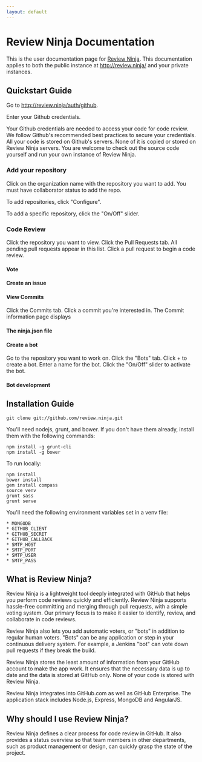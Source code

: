 ```yaml
---
layout: default
---
```


Review Ninja Documentation
=========================

This is the user documentation page for
[Review Ninja](https://github.com/reviewninja/review.ninja). This documentation applies to both the public instance at http://review.ninja/ and your private instances.  

Quickstart Guide
----------------

Go to http://review.ninja/auth/github.

Enter your Github credentials.

Your Github credentials are needed to access your code for code review.  We follow Github's recommended best practices to secure your credentials.  All your code is stored on Github's servers.  None of it is copied or stored on Review Ninja servers.  You are welcome to check out the source code yourself and run your own instance of Review Ninja.

### Add your repository

Click on the organization name with the repository you want to add.  You must have collaborator status to add the repo.

To add repositories, click "Configure".

To add a specific repository, click the "On/Off" slider.

### Code Review

Click the repository you want to view.
Click the Pull Requests tab.
All pending pull requests appear in this list.
Click a pull request to begin a code review.

#### Vote

#### Create an issue

#### View Commits

Click the Commits tab.
Click a commit you're interested in.
The Commit information page displays 

#### The ninja.json file


#### Create a bot

Go to the repository you want to work on.
Click the "Bots" tab.
Click + to create a bot.
Enter a name for the bot.
Click the "On/Off" slider to activate the bot.


#### Bot development


## Installation Guide

	git clone git://github.com/review.ninja.git

You'll need nodejs, grunt, and bower.  If you don't have them already, install them with the following commands:

	npm install -g grunt-cli
	npm install -g bower

To run locally:

	npm install
	bower install
	gem install compass
	source venv
	grunt sass
	grunt serve

You'll need the following environment variables set in a venv file:

	* MONGODB
	* GITHUB_CLIENT
	* GITHUB_SECRET
	* GITHUB_CALLBACK
	* SMTP_HOST
	* SMTP_PORT
	* SMTP_USER
	* SMTP_PASS


What is Review Ninja?
---------------------

Review Ninja is a lightweight tool deeply integrated with GitHub that helps you perform code reviews quickly and efficiently. Review Ninja supports hassle-free committing and merging through pull requests, with a simple voting system. Our primary focus is to make it easier to identify, review, and collaborate in code reviews.

Review Ninja also lets you add automatic voters, or "bots" in addition to regular human voters. "Bots" can be any application or step in your continuous delivery system.  For example, a Jenkins "bot" can vote down pull requests if they break the build. 

Review Ninja stores the least amount of information from your GitHub account to make the app work. It ensures that the necessary data is up to date and the data is stored at GitHub only.  None of your code is stored with Review Ninja.  

Review Ninja integrates into GitHub.com as well as GitHub Enterprise. The application stack includes Node.js, Express, MongoDB and AngularJS.

Why should I use Review Ninja?
------------------------------

Review Ninja defines a clear process for code review in GitHub. It also provides a status overview so that team members in other departments, such as product management or design, can quickly grasp the state of the project.